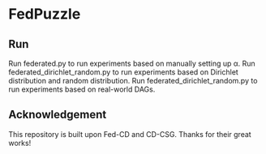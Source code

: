 # FedPuzzle

## Run
Run federated.py to run experiments based on manually setting up α.
Run federated_dirichlet_random.py to run experiments based on Dirichlet distribution and random distribution.
Run federated_dirichlet_random.py to run experiments based on real-world DAGs.
## Acknowledgement
This repository is built upon Fed-CD and CD-CSG. Thanks for their great works!
